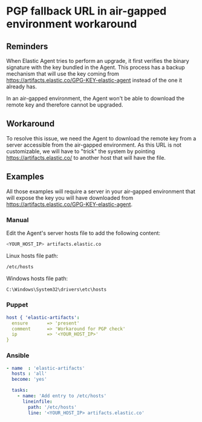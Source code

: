 # PGP fallback URL in air-gapped environment workaround

## Reminders

When Elastic Agent tries to perform an upgrade, it first verifies the binary signature with the key bundled in the Agent.
This process has a backup mechanism that will use the key coming from https://artifacts.elastic.co/GPG-KEY-elastic-agent instead of the one it already has.

In an air-gapped environment, the Agent won't be able to download the remote key and therefore cannot be upgraded.

## Workaround

To resolve this issue, we need the Agent to download the remote key from a server accessible from the air-gapped environment.
As this URL is not customizable, we will have to "trick" the system by pointing https://artifacts.elastic.co/ to another host that will have the file.

## Examples

All those examples will require a server in your air-gapped environment that will expose the key you will have downloaded from https://artifacts.elastic.co/GPG-KEY-elastic-agent.

### Manual

Edit the Agent's server hosts file to add the following content:
```bash
<YOUR_HOST_IP> artifacts.elastic.co
```

Linux hosts file path:
```bash
/etc/hosts
```

Windows hosts file path:
```bash
C:\Windows\System32\drivers\etc\hosts
```

### Puppet 

```yaml
host { 'elastic-artifacts':
  ensure       => 'present'
  comment      => 'Workaround for PGP check'
  ip           => '<YOUR_HOST_IP>'
}
```

### Ansible 

```yaml
- name  : 'elastic-artifacts'
  hosts : 'all'
  become: 'yes'  

  tasks:
    - name: 'Add entry to /etc/hosts'
      lineinfile:
        path: '/etc/hosts'
        line: '<YOUR_HOST_IP> artifacts.elastic.co'
```
